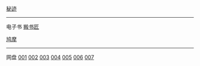 [秘迹](https://mijisou.com/)

---
电子书
[搬书匠](http://www.banshujiang.cn/)

[鸠摩](https://www.jiumodiary.com/)

---
网盘
[001](https://www.lingfengyun.com/)
[002](https://www.56wangpan.com/)
[003](https://www.xiaokesoso.com/)
[004](https://dalipan.com/)
[005](https://www.xiaoso.net/)
[006](http://www.tebaidu.com/)
[007](https://www.quzhuanpan.com/)
